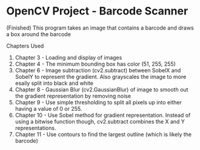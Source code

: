 # OpenCV Project - Barcode Scanner 
(Finished) This program takes an image that contains a barcode and draws a box around the barcode

Chapters Used
1. Chapter 3 - Loading and display of images
2. Chapter 4 - The minimum bounding box has color (51, 255, 255) 
3. Chapter 6 - Image subtraction (cv2.subtract) between SobelX and SobelY to represent the gradient. Also grayscales the image to more esaily split into black and white
4. Chapter 8 - Gaussian Blur (cv2.GaussianBlur) of image to smooth out the gradient representation by removing noise
5. Chapter 9 - Use simple thresholding to split all pixels up into either having a value of 0 or 255.
6. Chapter 10 - Use Sobel method for gradient representation. Instead of using a bitwise function though, cv2.subtract combines the X and Y representations.
7. Chapter 11 - Use contours to find the largest outline (which is likely the barcode)
